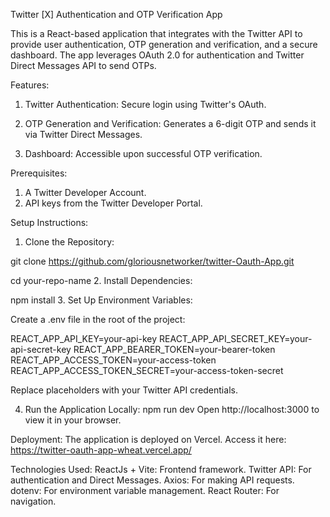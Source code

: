 Twitter [X] Authentication and OTP Verification App

This is a React-based application that integrates with the Twitter API to provide user authentication, OTP generation and verification, and a secure dashboard. The app leverages OAuth 2.0 for authentication and Twitter Direct Messages API to send OTPs.

Features:
1. Twitter Authentication: Secure login using Twitter's OAuth.

2. OTP Generation and Verification: Generates a 6-digit OTP and sends it via Twitter Direct Messages.

3. Dashboard: Accessible upon successful OTP verification.

Prerequisites:
1. A Twitter Developer Account.
2. API keys from the Twitter Developer Portal.

Setup Instructions:
1. Clone the Repository:


git clone https://github.com/gloriousnetworker/twitter-Oauth-App.git

cd your-repo-name
2. Install Dependencies:

npm install
3. Set Up Environment Variables:

Create a .env file in the root of the project:

REACT_APP_API_KEY=your-api-key
REACT_APP_API_SECRET_KEY=your-api-secret-key
REACT_APP_BEARER_TOKEN=your-bearer-token
REACT_APP_ACCESS_TOKEN=your-access-token
REACT_APP_ACCESS_TOKEN_SECRET=your-access-token-secret

Replace placeholders with your Twitter API credentials.

4. Run the Application Locally:
npm run dev
Open http://localhost:3000 to view it in your browser.

Deployment:
The application is deployed on Vercel. Access it here: https://twitter-oauth-app-wheat.vercel.app/

Technologies Used:
ReactJs + Vite: Frontend framework.
Twitter API: For authentication and Direct Messages.
Axios: For making API requests.
dotenv: For environment variable management.
React Router: For navigation.
